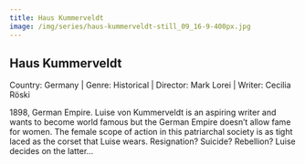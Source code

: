 ```yaml
---
title: Haus Kummerveldt
image: /img/series/haus-kummerveldt-still_09_16-9-400px.jpg
---
```

<!-- <iframe width="560" height="315" src="https://player.vimeo.com/video/307494213" frameborder="0" allow="accelerometer; autoplay; encrypted-media; gyroscope; picture-in-picture" allowfullscreen></iframe> -->

## Haus Kummerveldt 
Country: Germany | Genre: Historical | Director: Mark Lorei | Writer: Cecilia Röski

1898, German Empire. Luise von Kummerveldt is an aspiring writer and wants to become world famous but the German Empire doesn’t allow fame for women. The female scope of action in this patriarchal society is as tight laced as the corset that Luise wears. Resignation? Suicide? Rebellion? Luise decides on the latter…